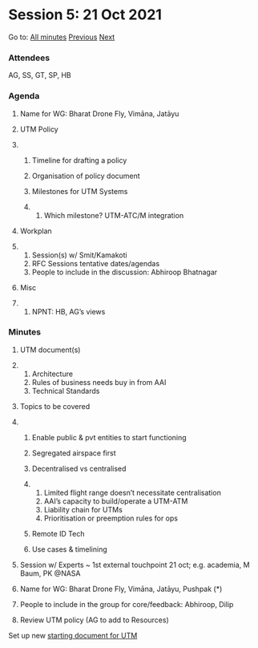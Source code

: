 # Session 5: 21 Oct 2021

Go to: [All minutes](../../index.md) [Previous](16.md) [Next](24.md)

### Attendees

AG, SS, GT, SP, HB

### Agenda

1. Name for WG: Bharat Drone Fly, Vimāna, Jatāyu

2. UTM Policy

3. 1. Timeline for drafting a policy

    2. Organisation of policy document

    3. Milestones for UTM Systems

    4. 1. Which milestone? UTM-ATC/M integration

4. Workplan

5. 1. Session(s) w/ Smit/Kamakoti
    2. RFC Sessions tentative dates/agendas
    3. People to include in the discussion: Abhiroop Bhatnagar

6. Misc

7. 1. NPNT: HB, AG’s views

### Minutes

1. UTM document(s)

2. 1. Architecture
    2. Rules of business needs buy in from AAI
    3. Technical Standards

3. Topics to be covered

4. 1. Enable public & pvt entities to start functioning

    2. Segregated airspace first

    3. Decentralised vs centralised

    4. 1. Limited flight range doesn’t necessitate centralisation
        2. AAI’s capacity to build/operate a UTM-ATM
        3. Liability chain for UTMs
        4. Prioritisation or preemption rules for ops

    5. Remote ID Tech

    6. Use cases & timelining

5. Session w/ Experts ~ 1st external touchpoint 21 oct; e.g. academia, M Baum, PK @NASA

6. Name for WG: Bharat Drone Fly, Vimāna, Jatāyu, Pushpak (*)

7. People to include in the group for core/feedback: Abhiroop, Dilip

8. Review UTM policy (AG to add to Resources)

Set up new [starting document for UTM](https://docs.google.com/document/u/0/d/1L1p6_3is8TM4m6x7KSX25thlL8-mT6DCRg2QMQ4uWNE/edit)
